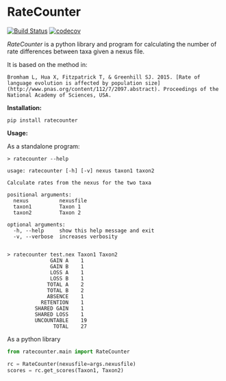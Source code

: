 # RateCounter

[![Build Status](https://travis-ci.org/SimonGreenhill/RateCounter.svg?branch=master)](https://travis-ci.org/SimonGreenhill/RateCounter)
[![codecov](https://codecov.io/gh/SimonGreenhill/RateCounter/branch/master/graph/badge.svg)](https://codecov.io/gh/SimonGreenhill/RateCounter)

*RateCounter* is a python library and program for calculating the number of rate differences between taxa given a nexus file. 

It is based on the method in:

    Bromham L, Hua X, Fitzpatrick T, & Greenhill SJ. 2015. [Rate of language evolution is affected by population size](http://www.pnas.org/content/112/7/2097.abstract). Proceedings of the National Academy of Sciences, USA. 
  
**Installation:**

```shell
pip install ratecounter
```

**Usage:**

As a standalone program:

```shell
> ratecounter --help

usage: ratecounter [-h] [-v] nexus taxon1 taxon2

Calculate rates from the nexus for the two taxa

positional arguments:
  nexus          nexusfile
  taxon1         Taxon 1
  taxon2         Taxon 2

optional arguments:
  -h, --help     show this help message and exit
  -v, --verbose  increases verbosity


> ratecounter test.nex Taxon1 Taxon2
              GAIN A	1
              GAIN B	1
              LOSS A	1
              LOSS B	1
             TOTAL A	2
             TOTAL B	2
             ABSENCE	1
           RETENTION	1
         SHARED GAIN	1
         SHARED LOSS	1
         UNCOUNTABLE	19
               TOTAL	27
```

As a python library

```python
from ratecounter.main import RateCounter

rc = RateCounter(nexusfile=args.nexusfile)
scores = rc.get_scores(Taxon1, Taxon2)
```
